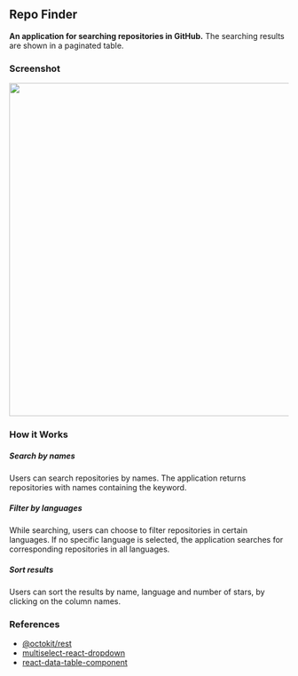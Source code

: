 ## Repo Finder
**An application for searching repositories in GitHub.** The searching results are shown in a paginated table.

### Screenshot
<p align="center">
  <img src="https://raw.githubusercontent.com/kanapki/repo-finder/master/screenshots/screenshot1.png" width="600">
</p>

### How it Works
##### Search by names
Users can search repositories by names. The application returns repositories with names containing the keyword.

##### Filter by languages
While searching, users can choose to filter repositories in certain languages. If no specific language is selected, the application searches for corresponding repositories in all languages.

##### Sort results
Users can sort the results by name, language and number of stars, by clicking on the column names.

### References
- [@octokit/rest](https://octokit.github.io/rest.js/v18)
- [multiselect-react-dropdown](https://github.com/srigar/multiselect-react-dropdown)
- [react-data-table-component](https://github.com/jbetancur/react-data-table-component)
